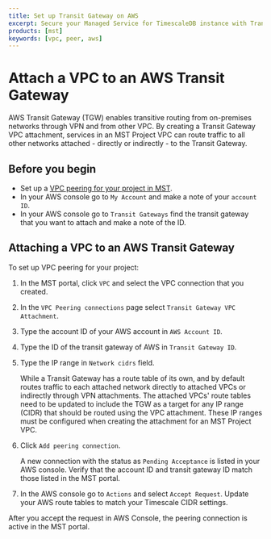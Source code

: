 ```yaml
---
title: Set up Transit Gateway on AWS
excerpt: Secure your Managed Service for TimescaleDB instance with Transit Gateway  on AWS
products: [mst]
keywords: [vpc, peer, aws]
---
```


# Attach a VPC to an AWS Transit Gateway

AWS Transit Gateway (TGW) enables transitive routing from on-premises networks
through VPN and from other VPC. By creating a Transit Gateway VPC attachment,
services in an MST Project VPC can route traffic to all other networks
attached - directly or indirectly - to the Transit Gateway.

## Before you begin

*   Set up a [VPC peering for your project in MST][vpc-peering].
*   In your AWS console go to `My Account` and make a note of your `account ID`.
*   In your AWS console go to `Transit Gateways` find the transit gateway that
    you want to attach and make a note of the ID.

## Attaching a VPC to an AWS Transit Gateway

<Procedure>

To set up VPC peering for your project:

1.  In the MST portal, click `VPC` and select the VPC connection that you
    created.
1.  In the `VPC Peering connections` page select `Transit Gateway VPC Attachment`.

1.  Type the account ID of your AWS account in `AWS Account ID`.

1.  Type the ID of the transit gateway of AWS in `Transit Gateway ID`.

1.  Type the IP range in `Network cidrs` field.

    While a Transit Gateway has a route table of its own, and by default routes
    traffic to each attached network directly to attached VPCs or indirectly
    through VPN attachments. The attached VPCs' route tables need to be updated
    to include the TGW as a target for any IP range (CIDR) that should be routed
    using the VPC attachment. These IP ranges must be configured when creating
    the attachment for an MST Project VPC.

1.  Click `Add peering connection`.

    A new connection with the status as `Pending Acceptance` is listed in your
    AWS console. Verify that the account ID and transit gateway ID match those
    listed in the MST portal.

1.  In the AWS console go to `Actions` and select `Accept Request`. Update your
    AWS route tables to match your Timescale  CIDR settings.

After you accept the request in AWS Console, the peering connection is active in
the MST portal.

</Procedure>

[vpc-peering]: /mst/:currentVersion:/vpc-peering/vpc-peering

